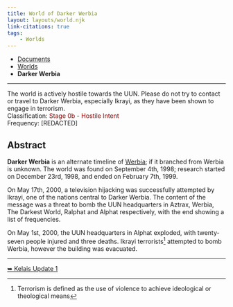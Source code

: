 ```yaml
---
title: World of Darker Werbia
layout: layouts/world.njk
link-citations: true
tags:
    - Worlds
---
```

<nav class="breadcrumb">
    <ul>
        <li><a href="/docs">Documents</a></li>
        <li><a href="/docs/world">Worlds</a></li>
        <li><b>Darker Werbia</b></li>
    </ul>
</nav>
<hr>

<div class="alert danger">
The world is actively hostile towards the UUN. Please do not try to contact or travel to Darker Werbia, especially Ikrayi, as they have been shown to engage in terrorism.
</div>

<div class="alert info">
Classification: <span style="color:darkred;">Stage 0b - Hostile Intent</span><br>
Frequency: [REDACTED]
</div>

## Abstract
**Darker Werbia** is an alternate timeline of <a href="/docs/world/werbia/">Werbia</a>; if it branched from Werbia is unknown. The world was found on September 4th, 1998; research started on December 23rd, 1998, and ended on February 7th, 1999.

On May 17th, 2000, a television hijacking was successfully attempted by Ikrayi, one of the nations central to Darker Werbia. The content of the message was a threat to bomb the UUN headquarters in Aztrax, Werbia, The Darkest World, Ralphat and Alphat respectively, with the end showing a list of frequencies.

On May 1st, 2000, the UUN headquarters in Alphat exploded, with twenty-seven people injured and three deaths. Ikrayi terrorists[^1] attempted to bomb Werbia, however the building was evacuated.

<hr>
<a href="/docs/world/dwerbia/transcript-1">➥ Kelais Update 1</a>

[^1]: Terrorism is defined as the use of violence to achieve ideological or theological means